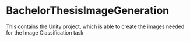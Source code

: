 # BachelorThesisImageGeneration
This contains the Unity project, which is able to create the images needed for the Image Classification task
